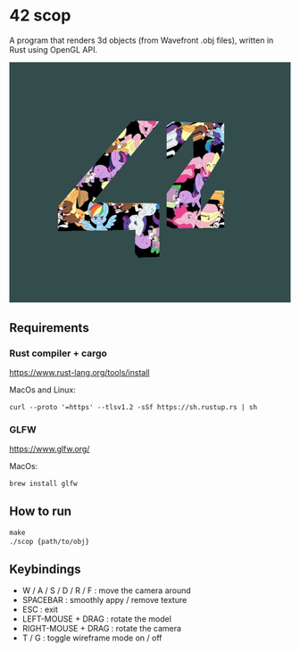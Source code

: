 # 42 scop

A program that renders 3d objects (from Wavefront .obj files), written in Rust using OpenGL API.

![screenshot](resources/screenshot.png)

## Requirements

### Rust compiler + cargo 

https://www.rust-lang.org/tools/install

MacOs and Linux:

```console
curl --proto '=https' --tlsv1.2 -sSf https://sh.rustup.rs | sh
```

### GLFW 

https://www.glfw.org/

MacOs:

```console
brew install glfw
```

## How to run

```console
make
./scop {path/to/obj}
```
## Keybindings

- W / A / S / D / R / F : move the camera around
- SPACEBAR : smoothly appy / remove texture
- ESC : exit
- LEFT-MOUSE + DRAG : rotate the model
- RIGHT-MOUSE + DRAG : rotate the camera
- T / G : toggle wireframe mode on / off
